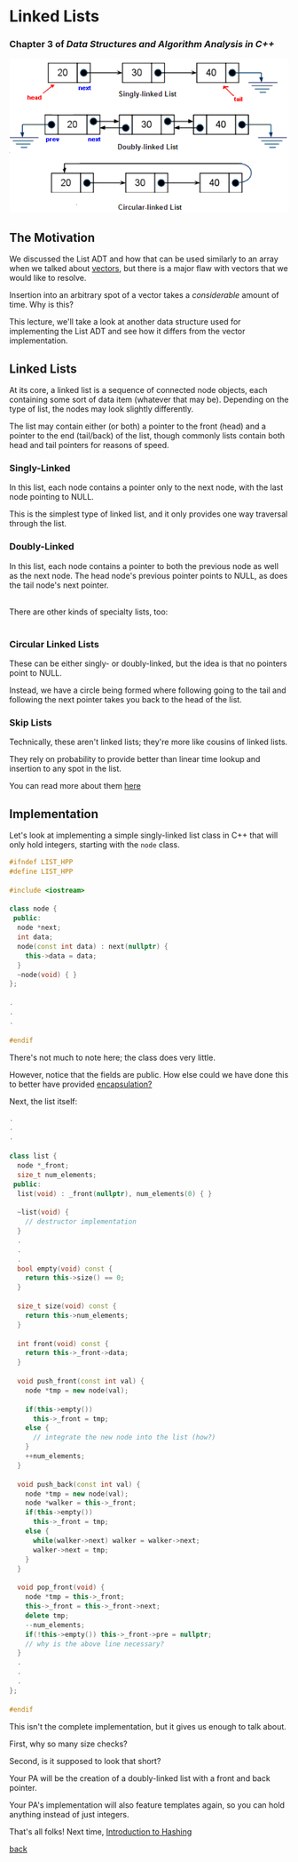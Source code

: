 # Linked Lists
### Chapter 3 of _Data Structures and Algorithm Analysis in C++_

![linkedlist](../images/linkedlist.gif)

## The Motivation

We discussed the List ADT and how that can be used similarly to an array when we talked about [vectors](./arraylists_vectors.md), but there is a major flaw with vectors that we would like to resolve.

Insertion into an arbitrary spot of a vector takes a _considerable_ amount of time. Why is this?
<!-- reason: have to shift each element down and potentially resize the entire backing array-->

This lecture, we'll take a look at another data structure used for implementing the List ADT and see how it differs from the vector implementation.

## Linked Lists

At its core, a linked list is a sequence of connected node objects, each containing some sort of data item (whatever that may be). Depending on the type of list, the nodes may look slightly differently.

The list may contain either (or both) a pointer to the front (head) and a pointer to the end (tail/back) of the list, though commonly lists contain both head and tail pointers for reasons of speed.

### Singly-Linked
In this list, each node contains a pointer only to the next node, with the last node pointing to NULL.

This is the simplest type of linked list, and it only provides one way traversal through the list.

### Doubly-Linked
In this list, each node contains a pointer to both the previous node as well as the next node. The head node's previous pointer points to NULL, as does the tail node's next pointer.

<br>
There are other kinds of specialty lists, too:
<br><br>

### Circular Linked Lists
These can be either singly- or doubly-linked, but the idea is that no pointers point to NULL.

Instead, we have a circle being formed where following going to the tail and following the next pointer takes you back to the head of the list.

### Skip Lists
Technically, these aren't linked lists; they're more like cousins of linked lists.

They rely on probability to provide better than linear time lookup and insertion to any spot in the list.

You can read more about them <a href="https://en.wikipedia.org/wiki/Skip_list" target="_blank">here</a>


## Implementation
Let's look at implementing a simple singly-linked list class in C++ that will only hold integers, starting with the `node` class.

```cpp
#ifndef LIST_HPP
#define LIST_HPP

#include <iostream>

class node {
 public:
  node *next;
  int data;
  node(const int data) : next(nullptr) {
    this->data = data;
  }
  ~node(void) { }
};

.
.
.

#endif
```
There's not much to note here; the class does very little.

However, notice that the fields are public. How else could we have done this to better have provided <a href="https://en.wikipedia.org/wiki/Encapsulation_(computer_programming)" target="_blank">encapsulation?</a>

Next, the list itself:

```cpp
.
.
.

class list {
  node *_front;
  size_t num_elements;
 public:
  list(void) : _front(nullptr), num_elements(0) { }

  ~list(void) {
    // destructor implementation
  }
  .
  .
  .
  bool empty(void) const {
    return this->size() == 0;
  }

  size_t size(void) const {
    return this->num_elements;
  }

  int front(void) const {
    return this->_front->data;
  }

  void push_front(const int val) {
    node *tmp = new node(val);

    if(this->empty())
      this->_front = tmp;
    else {
      // integrate the new node into the list (how?)
    }
    ++num_elements;
  }

  void push_back(const int val) {
    node *tmp = new node(val);
    node *walker = this->_front;
    if(this->empty())
      this->_front = tmp;
    else {
      while(walker->next) walker = walker->next;
      walker->next = tmp;
    }
  }

  void pop_front(void) {
    node *tmp = this->_front;
    this->_front = this->_front->next;
    delete tmp;
    --num_elements;
    if(!this->empty()) this->_front->pre = nullptr;
    // why is the above line necessary?
  }
  .
  .
  .
};

#endif

```

This isn't the complete implementation, but it gives us enough to talk about.

First, why so many size checks?
<!-- answer: because null pointer problems are easy to make -->

Second, is it supposed to look that short?
<!-- answer: for singly-linked with only a head pointer, yes! for other types, no -->

Your PA will be the creation of a doubly-linked list with a front and back pointer.

Your PA's implementation will also feature templates again, so you can hold anything instead of just integers.

That's all folks! Next time, [Introduction to Hashing](./hashing.md)

[back](../lectures.md)
